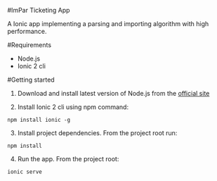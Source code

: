 #ImPar Ticketing App

A Ionic app implementing a parsing and importing algorithm with high performance. 

#Requirements

* Node.js
* Ionic 2 cli

#Getting started

1) Download and install latest version of Node.js from the [official site](https://nodejs.org/it/)

2) Install Ionic 2 cli using npm command: 
```
npm install ionic -g
```

3) Install project dependencies. From the project root run: 
```
npm install
```

4) Run the app. From the project root:
```
ionic serve
```